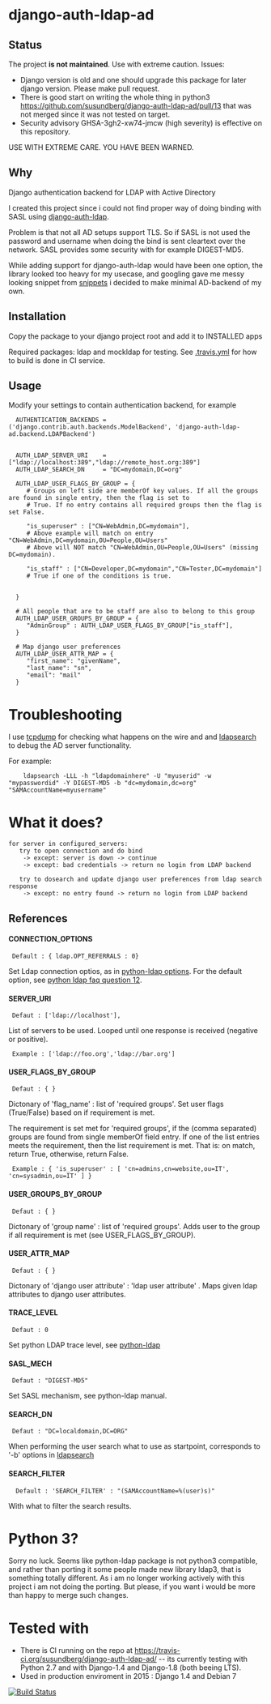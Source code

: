 django-auth-ldap-ad
===================


## Status
The project **is not maintained**. Use with extreme caution. Issues:
 * Django version is old and one should upgrade this package for later django version. Please make pull request. 
  * There is good start on writing the whole thing in python3 https://github.com/susundberg/django-auth-ldap-ad/pull/13 that was not merged since it was not tested on target.
  * Security advisory GHSA-3gh2-xw74-jmcw (high severity) is effective on this repository.


USE WITH EXTREME CARE. YOU HAVE BEEN WARNED.



## Why
Django authentication backend for LDAP with Active Directory

I created this project since i could not find proper way of doing binding with SASL using  [django-auth-ldap](https://pythonhosted.org/django-auth-ldap/).

Problem is that not all AD setups support TLS. So if SASL is not used the password and username when doing the bind is sent cleartext over the network. SASL provides some security with for example DIGEST-MD5.

While adding support for django-auth-ldap would have been one option, the library looked too heavy for my usecase, and googling gave me messy looking snippet from [snippets](https://djangosnippets.org/snippets/501/) i decided to make minimal AD-backend of my own.


## Installation
Copy the package to your django project root and add it to INSTALLED apps

Required packages: ldap and mockldap for testing. See [.travis.yml](https://github.com/susundberg/django-auth-ldap-ad/blob/master/.travis.yml) for how to build is done in CI service. 

## Usage

Modify your settings to contain authentication backend, for example

      AUTHENTICATION_BACKENDS = ('django.contrib.auth.backends.ModelBackend', 'django-auth-ldap-ad.backend.LDAPBackend')
      

      AUTH_LDAP_SERVER_URI    = ["ldap://localhost:389","ldap://remote_host.org:389"]
      AUTH_LDAP_SEARCH_DN     = "DC=mydomain,DC=org"

      AUTH_LDAP_USER_FLAGS_BY_GROUP = {
         # Groups on left side are memberOf key values. If all the groups are found in single entry, then the flag is set to
         # True. If no entry contains all required groups then the flag is set False.
         
         "is_superuser" : ["CN=WebAdmin,DC=mydomain"], 
         # Above example will match on entry "CN=WebAdmin,DC=mydomain,OU=People,OU=Users" 
         # Above will NOT match "CN=WebAdmin,OU=People,OU=Users" (missing DC=mydomain).
         
         "is_staff" : ["CN=Developer,DC=mydomain","CN=Tester,DC=mydomain"] 
         # True if one of the conditions is true.
         
         
      }
      
      # All people that are to be staff are also to belong to this group  
      AUTH_LDAP_USER_GROUPS_BY_GROUP = {
         "AdminGroup" : AUTH_LDAP_USER_FLAGS_BY_GROUP["is_staff"],
      }
      
      # Map django user preferences
      AUTH_LDAP_USER_ATTR_MAP = {
         "first_name": "givenName",
         "last_name": "sn",
         "email": "mail"
      }

# Troubleshooting

I use [tcpdump](http://linux.die.net/man/1/tcpdump) for checking what happens on the wire and and [ldapsearch](http://linux.die.net/man/1/ldapsearch) to debug the AD server functionality.

For example:

        ldapsearch -LLL -h "ldapdomainhere" -U "myuserid" -w "mypasswordid" -Y DIGEST-MD5 -b "dc=mydomain,dc=org" "SAMAccountName=myusername"

# What it does?

    for server in configured_servers:
       try to open connection and do bind
        -> except: server is down -> continue
        -> except: bad credentials -> return no login from LDAP backend
        
       try to dosearch and update django user preferences from ldap search response
        -> except: no entry found -> return no login from LDAP backend
        
       
       


## References

#### CONNECTION_OPTIONS

     Default : { ldap.OPT_REFERRALS : 0} 
  
Set Ldap connection optios, as in [python-ldap options](http://www.python-ldap.org/doc/html/ldap.html#options).
For the default option, see [python ldap faq question 12](http://www.python-ldap.org/faq.shtml).


#### SERVER_URI

     Defaut : ['ldap://localhost'],
     
List of servers to be used. Looped until one response is received (negative or positive). 

     Example : ['ldap://foo.org','ldap://bar.org']

#### USER_FLAGS_BY_GROUP

     Defaut : { }
     
Dictonary of 'flag_name' : list of 'required groups'. Set user flags (True/False) based on if requirement is met.

The requirement is set met for 'required groups', if the (comma separated) groups are found from single memberOf field entry.
If one of the list entries meets the requirement, then the list requirement is met. That is: on match, return True, otherwise, return False.
    
     Example : { 'is_superuser' : [ 'cn=admins,cn=website,ou=IT', 'cn=sysadmin,ou=IT' ] }

#### USER_GROUPS_BY_GROUP

     Defaut : { }
     
Dictonary of 'group name' : list of 'required groups'. Adds user to the group if all requirement is met (see USER_FLAGS_BY_GROUP).



#### USER_ATTR_MAP

     Defaut : { }
     
Dictonary of 'django user attribute' : 'ldap user attribute' . Maps given ldap attributes to django user attributes.


#### TRACE_LEVEL

     Defaut : 0
     
Set python LDAP trace level, see [python-ldap](http://www.python-ldap.org/doc/html/ldap.html)

#### SASL_MECH

     Defaut : "DIGEST-MD5"
     
Set SASL mechanism, see python-ldap manual.


#### SEARCH_DN

     Defaut : "DC=localdomain,DC=ORG"
     
When performing the user search what to use as startpoint, corresponds to '-b' options in [ldapsearch](http://linux.die.net/man/1/ldapsearch)
     
#### SEARCH_FILTER   

      Default : 'SEARCH_FILTER' : "(SAMAccountName=%(user)s)"
      
With what to filter the search results.

# Python 3?
Sorry no luck. Seems like python-ldap package is not python3 compatible, and rather than porting it some people made new library ldap3, that is something totally different. As i am no longer working actively with this project i am not doing the porting. But please, if you want i would be more than happy to merge such changes. 

# Tested with
* There is CI running on the repo at https://travis-ci.org/susundberg/django-auth-ldap-ad/ -- its currently testing with Python 2.7 and with Django-1.4 and Django-1.8 (both beeing LTS). 
* Used in production enviroment in 2015 : Django 1.4 and Debian 7

[![Build Status](https://travis-ci.org/susundberg/django-auth-ldap-ad.svg?branch=master)](https://travis-ci.org/susundberg/django-auth-ldap-ad)







